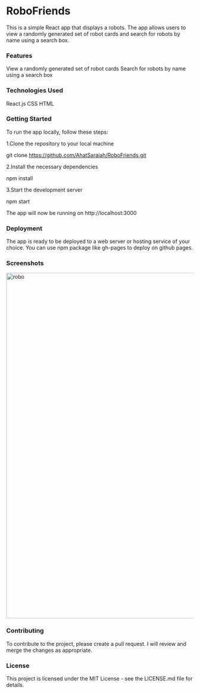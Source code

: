 # RoboFriends


This is a simple React app that displays a robots. The app allows users to view a randomly generated set of robot cards and search for robots by name using a search box.

### Features
View a randomly generated set of robot cards
Search for robots by name using a search box

### Technologies Used
React.js
CSS
HTML
### Getting Started
To run the app locally, follow these steps:

1.Clone the repository to your local machine

git clone https://github.com/AhatSaraiah/RoboFriends.git

2.Install the necessary dependencies

npm install

3.Start the development server

npm start

The app will now be running on http://localhost:3000

### Deployment
The app is ready to be deployed to a web server or hosting service of your choice. You can use npm package like gh-pages to deploy on github pages.

### Screenshots
<img width="926" alt="robo" src="https://user-images.githubusercontent.com/46491791/215328148-5635ce33-85ef-4153-987d-9005d12e4d26.png">

### Contributing
To contribute to the project, please create a pull request. I will review and merge the changes as appropriate.

### License
This project is licensed under the MIT License - see the LICENSE.md file for details.


